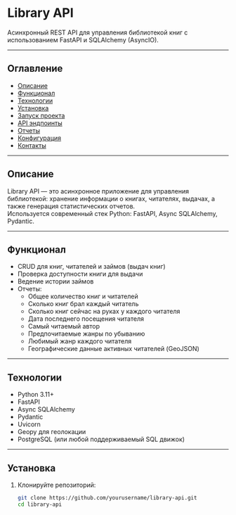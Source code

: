 # Library API

Асинхронный REST API для управления библиотекой книг с использованием FastAPI и SQLAlchemy (AsyncIO).

---

## Оглавление

- [Описание](#описание)  
- [Функционал](#функционал)  
- [Технологии](#технологии)  
- [Установка](#установка)  
- [Запуск проекта](#запуск-проекта)  
- [API эндпоинты](#api-эндпоинты)  
- [Отчеты](#отчеты)  
- [Конфигурация](#конфигурация)  
- [Контакты](#контакты)  

---

## Описание

Library API — это асинхронное приложение для управления библиотекой: хранение информации о книгах, читателях, выдачах, а также генерация статистических отчетов.  
Используется современный стек Python: FastAPI, Async SQLAlchemy, Pydantic.

---

## Функционал

- CRUD для книг, читателей и займов (выдач книг)  
- Проверка доступности книги для выдачи  
- Ведение истории займов  
- Отчеты:  
  - Общее количество книг и читателей  
  - Сколько книг брал каждый читатель  
  - Сколько книг сейчас на руках у каждого читателя  
  - Дата последнего посещения читателя  
  - Самый читаемый автор  
  - Предпочитаемые жанры по убыванию  
  - Любимый жанр каждого читателя  
  - Географические данные активных читателей (GeoJSON)  

---

## Технологии

- Python 3.11+  
- FastAPI  
- Async SQLAlchemy  
- Pydantic  
- Uvicorn  
- Geopy для геолокации  
- PostgreSQL (или любой поддерживаемый SQL движок)  

---

## Установка

1. Клонируйте репозиторий:

   ```bash
   git clone https://github.com/yourusername/library-api.git
   cd library-api
